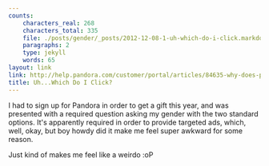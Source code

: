 ```yaml
---
counts:
    characters_real: 268
    characters_total: 335
    file: ./posts/gender/_posts/2012-12-08-1-uh-which-do-i-click.markdown
    paragraphs: 2
    type: jekyll
    words: 65
layout: link
link: http://help.pandora.com/customer/portal/articles/84635-why-does-pandora-need-my-gender-
title: Uh...Which Do I Click?
---
```


I had to sign up for Pandora in order to get a gift this year, and was presented with a required question asking my gender with the two standard options.  It's apparently required in order to provide targeted ads, which, well, okay, but boy howdy did it make me feel super awkward for some reason.  

Just kind of makes me feel like a weirdo :oP
